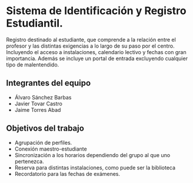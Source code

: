# Sistema de Identificación y Registro Estudiantil.
Registro destinado al estudiante, que comprende a la relación entre el profesor y las distintas
exigencias a lo largo de su paso por el centro. Incluyendo el acceso a instalaciones, calendario
lectivo y fechas con gran importancia. Además se incluye un portal de entrada excluyendo cualquier 
tipo de malentendido.

## Integrantes del equipo

- Álvaro Sánchez Barbas
- Javier Tovar Castro
- Jaime Torres Abad

## Objetivos del trabajo
- Agrupación de perfiles.
- Conexión maestro-estudiante
-	Sincronización a los horarios dependiendo del grupo al que uno pertenezca.
-	Reserva para distintas instalaciones, como puede ser la biblioteca
-	Recordatorio para las fechas de exámenes.
